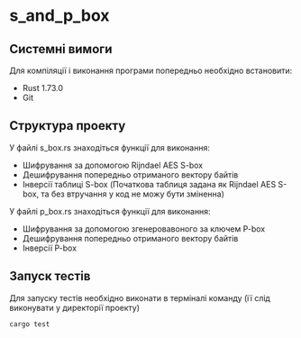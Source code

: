 # s_and_p_box

## Системні вимоги

Для компіляції і виконання програми попередньо необхідно встановити:

- Rust 1.73.0
- Git

## Структура проекту

У файлі s_box.rs знаходіться функції для виконання:

- Шифрування за допомогою Rijndael AES S-box
- Дешифрування попередньо отриманого вектору байтів
- Інверсії таблиці S-box (Початкова таблиця задана як Rijndael AES S-box, та без втручання у код не можу бути зміненна)

У файлі p_box.rs знаходіться функції для виконання:

- Шифрування за допомогою згенеровавоного за ключем P-box
- Дешифрування попередньо отриманого вектору байтів
- Інверсії P-box

## Запуск тестів

Для запуску тестів необхідно виконати в терміналі команду (її слід виконувати у директорії проекту)

```sh
cargo test
```

